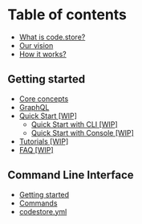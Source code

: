 # Table of contents

* [What is code.store?](README.md)
* [Our vision](our-vision.md)
* [How it works?](how-it-works.md)

## Getting started <a id="getting-started-1"></a>

* [Core concepts](getting-started-1/getting-started.md)
* [GraphQL](getting-started-1/graphql-schemas.md)
* [Quick Start \[WIP\]](getting-started-1/quick-start/README.md)
  * [Quick Start with CLI \[WIP\]](getting-started-1/quick-start/quick-start-with-cli.md)
  * [Quick Start with Console \[WIP\]](getting-started-1/quick-start/quick-start-with-console.md)
* [Tutorials \[WIP\]](getting-started-1/tutorials.md)
* [FAQ \[WIP\]](getting-started-1/faq.md)

## Command Line Interface <a id="cli"></a>

* [Getting started](cli/code-store-cli.md)
* [Commands](cli/commands.md)
* [codestore.yml](cli/codestore.yml.md)

